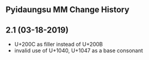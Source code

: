 ## Pyidaungsu MM Change History


2.1 (03-18-2019)
-----------------

* U+200C as filler instead of U+200B
* invalid use of U+1040, U+1047 as a base consonant
